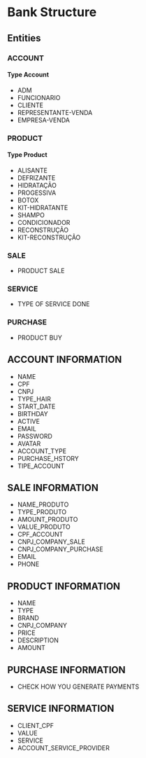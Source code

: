 # Bank Structure

## Entities

### ACCOUNT

#### Type Account

* ADM
* FUNCIONARIO
* CLIENTE
* REPRESENTANTE-VENDA
* EMPRESA-VENDA

### PRODUCT

#### Type Product

* ALISANTE
* DEFRIZANTE
* HIDRATAÇÃO
* PROGESSIVA
* BOTOX
* KIT-HIDRATANTE
* SHAMPO
* CONDICIONADOR
* RECONSTRUÇÃO
* KIT-RECONSTRUÇÃO

### SALE

* PRODUCT SALE

### SERVICE

* TYPE OF SERVICE DONE

### PURCHASE

* PRODUCT BUY

## ACCOUNT INFORMATION

* NAME
* CPF
* CNPJ
* TYPE_HAIR
* START_DATE
* BIRTHDAY
* ACTIVE
* EMAIL
* PASSWORD
* AVATAR
* ACCOUNT_TYPE
* PURCHASE_HSTORY
* TIPE_ACCOUNT

## SALE INFORMATION

* NAME_PRODUTO
* TYPE_PRODUTO
* AMOUNT_PRODUTO
* VALUE_PRODUTO
* CPF_ACCOUNT
* CNPJ_COMPANY_SALE
* CNPJ_COMPANY_PURCHASE
* EMAIL
* PHONE

## PRODUCT INFORMATION

* NAME
* TYPE
* BRAND
* CNPJ_COMPANY
* PRICE
* DESCRIPTION
* AMOUNT

## PURCHASE INFORMATION

* CHECK HOW YOU GENERATE PAYMENTS

## SERVICE INFORMATION

* CLIENT_CPF
* VALUE
* SERVICE
* ACCOUNT_SERVICE_PROVIDER
